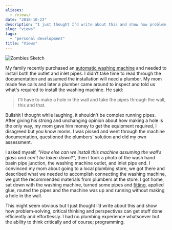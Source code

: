 ```yaml
---
aliases:
  - /views/
date: "2018-10-23"
description: "I just thought I’d write about this and show how problem-solving can get stuff done efficiently."
slug: "views"
tags:
  - "personal development"
title: "Views"
---
```



![Zombies Sketch][]


My family recently purchased an [automatic washing machine][] and needed to install both the outlet and inlet pipes. I didn’t take time to read through the documentation and assumed the installation will need a plumber. My mom made few calls and later a plumber came around to inspect and told us what's required to install the washing machine. He said:

> I’ll have to make a hole in the wall and take the pipes through the wall, this and that.

Bullshit I thought while laughing, it shouldn't be complex running pipes. After giving his strong and unchanging opinion about how making a hole is the only way, my mom gave him money to get the equipment required, I disagreed but you know moms. I was pissed and went through the machine documentation, questioned the plumbers' solution and did my own assessment.

I asked myself, *"How else can we install this machine assuming the wall's glass and can’t be taken down?"*, then I took a photo of the wash hand basin pipe junction, the washing machine outlet, and inlet pipe end. I convinced my mom about going to a local plumbing store, we got there and described what we needed to accomplish connecting the washing machine, we got the recommended materials from plumbers at the store. I got home, sat down with the washing machine, turned some pipes and [fitting][], applied glue, routed the pipes and the machine was up and running without making a hole in the wall.

This might seem obvious but I just thought I’d write about this and show how problem-solving, critical thinking and perspectives can get stuff done efficiently and effortlessly. I had no plumbing experience whatsoever but the ability to think critically and of course; programming.

  [Zombies Sketch]: /static/images/2018/zombies-sketch.jpg "Zombies Sketch"
  [automatic washing machine]: https://en.wikipedia.org/wiki/Washing_machine "Washing Machine - Wikipedia"
  [fitting]: https://en.wikipedia.org/wiki/Piping_and_plumbing_fitting "Piping and plumbing fitting - Wikipedia"
